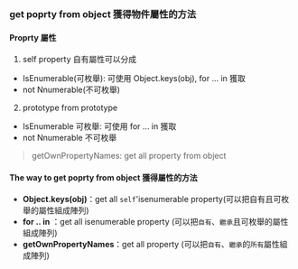 
### get poprty from object 獲得物件屬性的方法

#### Proprty 屬性

1. self property 自有屬性可以分成
  -  IsEnumerable(可枚舉): 可使用 Object.keys(obj), for ... in 獲取
  -  not Nnumerable(不可枚舉)



2. prototype from prototype 
  - IsEnumerable 可枚舉:  可使用 for ... in 獲取
  - not Nnumerable 不可枚舉

> getOwnPropertyNames: get all property from object 
  

#### The way to get poprty from object 獲得屬性的方法

- **Object.keys(obj)**：get all `self`'isenumerable property(可以把自有且可枚舉的屬性組成陣列)
- **for .. in** ：get all isenumerable property (可以把`自有`、`繼承`且可枚舉的屬性組成陣列)
- **getOwnPropertyNames**：get all property (可以把`自有`、`繼承`的`所有`屬性組成陣列)
